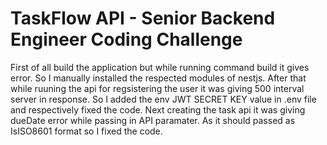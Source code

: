 # TaskFlow API - Senior Backend Engineer Coding Challenge

First of all build the application but while running command build it gives error.
So I manually installed the respected modules of nestjs.
After that while ruuning the api for regsistering the user it was giving 500 interval server in response.
So I added the env JWT SECRET KEY value in .env file and respectively fixed the code.
Next creating the task api it was giving dueDate error while passing in API paramater.
As it should passed as IsISO8601 format so I fixed the code.